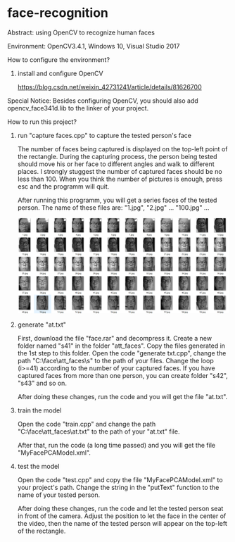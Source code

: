 # face-recognition
Abstract: using OpenCV to recognize human faces

Environment: OpenCV3.4.1, Windows 10, Visual Studio 2017

How to configure the environment?

1. install and configure OpenCV

    https://blog.csdn.net/weixin_42731241/article/details/81626700

Special Notice: Besides configuring OpenCV, you should also add opencv_face341d.lib to the linker of your project.
    
How to run this project?

1. run "capture faces.cpp" to capture the tested person's face 

    The number of faces being captured is displayed on the top-left point of the rectangle. During the capturing process, the person being tested should move his or her face to different angles and walk to different places. I strongly stuggest the number of captured faces should be no less than 100. When you think the number of pictures is enough, press esc and the programm will quit.
    
    After running this programm, you will get a series faces of the tested person. The name of these files are: "1.jpg", "2.jpg" … "100.jpg" …
    
    ![image](https://github.com/zhongzebin/face-recognition/blob/master/pictures%20for%20readme/faces.png)

2. generate "at.txt"

    First, download the file "face.rar" and decompress it. Create a new folder named "s41" in the folder "att_faces". Copy the files generated in the 1st step to this folder. Open the code "generate txt.cpp", change the path "C:\\face\\att_faces\\s" to the path of your files. Change the loop (i>=41) according to the number of your captured faces. If you have captured faces from more than one person, you can create folder "s42", "s43" and so on. 
    
    After doing these changes, run the code and you will get the file "at.txt".
    
3. train the model

    Open the code "train.cpp" and change the path "C:\\face\\att_faces\\at.txt" to the path of your "at.txt" file. 
    
    After that, run the code (a long time passed) and you will get the file "MyFacePCAModel.xml".

4. test the model

    Open the code "test.cpp" and copy the file "MyFacePCAModel.xml" to your project's path. Change the string in the "putText" function to the name of your tested person.
    
    After doing these changes, run the code and let the tested person seat in front of the camera. Adjust the position to let the face in the center of the video, then the name of the tested person will appear on the top-left of the rectangle.

